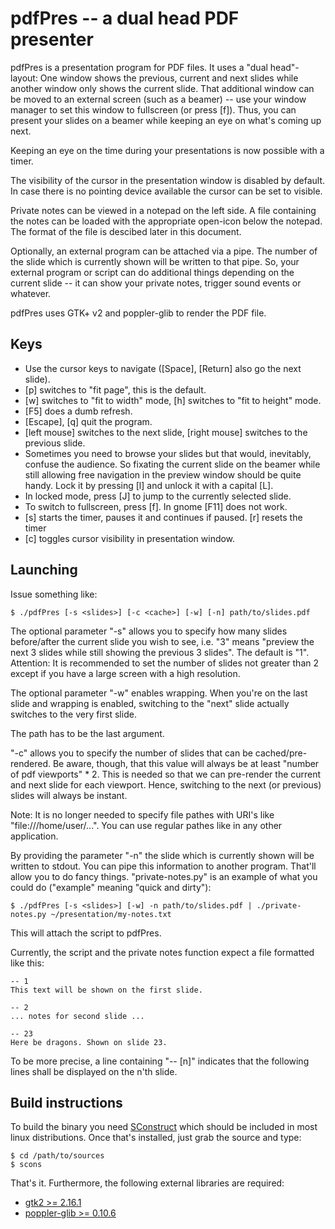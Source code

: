 pdfPres -- a dual head PDF presenter
====================================

pdfPres is a presentation program for PDF files. It uses a "dual
head"-layout: One window shows the previous, current and next slides
while another window only shows the current slide. That additional
window can be moved to an external screen (such as a beamer) -- use your
window manager to set this window to fullscreen (or press [f]). Thus, you can present
your slides on a beamer while keeping an eye on what's coming up next.

Keeping an eye on the time during your presentations is now possible with a timer.

The visibility of the cursor in the presentation window is disabled by default. 
In case there is no pointing device available the cursor can be set to visible.

Private notes can be viewed in a notepad on the left side. A file containing 
the notes can be loaded with the appropriate open-icon below the notepad.
The format of the file is descibed later in this document.

Optionally, an external program can be attached via a pipe. The number
of the slide which is currently shown will be written to that pipe. So,
your external program or script can do additional things depending on
the current slide -- it can show your private notes, trigger sound
events or whatever.

pdfPres uses GTK+ v2 and poppler-glib to render the PDF file.


Keys
----

* Use the cursor keys to navigate ([Space], [Return] also go the next
  slide).
* [p] switches to "fit page", this is the default.
* [w] switches to "fit to width" mode, [h] switches to "fit to height"
  mode.
* [F5] does a dumb refresh.
* [Escape], [q] quit the program.
* [left mouse] switches to the next slide, [right mouse] switches to the
  previous slide.
* Sometimes you need to browse your slides but that would, inevitably,
  confuse the audience. So fixating the current slide on the beamer
  while still allowing free navigation in the preview window should be
  quite handy. Lock it by pressing [l] and unlock it with a capital [L].
* In locked mode, press [J] to jump to the currently selected slide.
* To switch to fullscreen, press [f]. In gnome [F11] does not work.
* [s] starts the timer, pauses it and continues if paused. [r] resets
  the timer
* [c] toggles cursor visibility in presentation window.


Launching
---------

Issue something like:

    $ ./pdfPres [-s <slides>] [-c <cache>] [-w] [-n] path/to/slides.pdf

The optional parameter "-s" allows you to specify how many slides
before/after the current slide you wish to see, i.e. "3" means
"preview the next 3 slides while still showing the previous 3 slides".
The default is "1". 
Attention: It is recommended to set the number of slides not greater
than 2 except if you have a large screen with a high resolution.

The optional parameter "-w" enables wrapping. When you're on the last
slide and wrapping is enabled, switching to the "next" slide actually
switches to the very first slide.

The path has to be the last argument.

"-c" allows you to specify the number of slides that can be
cached/pre-rendered. Be aware, though, that this value will always be at
least "number of pdf viewports" * 2. This is needed so that we can
pre-render the current and next slide for each viewport. Hence,
switching to the next (or previous) slides will always be instant.

Note: It is no longer needed to specify file pathes with URI's like
"file:///home/user/...". You can use regular pathes like in any other
application.

By providing the parameter "-n" the slide which is currently shown will
be written to stdout. You can pipe this information to another program.
That'll allow you to do fancy things. "private-notes.py" is an example
of what you could do ("example" meaning "quick and dirty"):

    $ ./pdfPres [-s <slides>] [-w] -n path/to/slides.pdf | ./private-notes.py ~/presentation/my-notes.txt

This will attach the script to pdfPres. 

Currently, the script and the private notes function expect a
file formatted like this:

	-- 1
	This text will be shown on the first slide.

	-- 2
	... notes for second slide ...

	-- 23
	Here be dragons. Shown on slide 23.

To be more precise, a line containing "-- [n]" indicates that the
following lines shall be displayed on the n'th slide.


Build instructions
------------------

To build the binary you need [SConstruct](http://www.scons.org/) which
should be included in most linux distributions. Once that's installed,
just grab the source and type:

    $ cd /path/to/sources
    $ scons

That's it. Furthermore, the following external libraries are required:

* [gtk2 >= 2.16.1](http://www.gtk.org)
* [poppler-glib >= 0.10.6](http://poppler.freedesktop.org)
